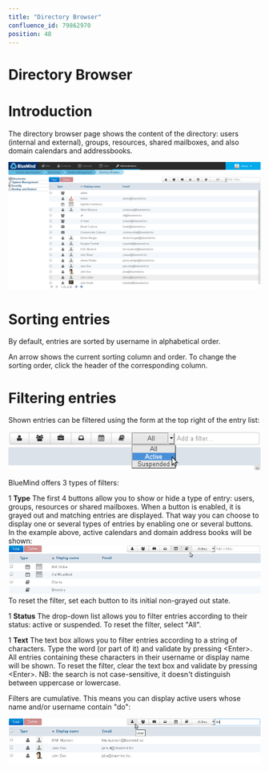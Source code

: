 ```yaml
---
title: "Directory Browser"
confluence_id: 79862970
position: 48
---
```

# Directory Browser


# Introduction

The directory browser page shows the content of the directory: users (internal and external), groups, resources, shared mailboxes, and also domain calendars and addressbooks.


![](../../attachments/79862970/79862977.png)

# Sorting entries

By default, entries are sorted by username in alphabetical order.

An arrow shows the current sorting column and order. To change the sorting order, click the header of the corresponding column.

# Filtering entries

Shown entries can be filtered using the form at the top right of the entry list:

![](../../attachments/79862970/79862975.png)

BlueMind offers 3 types of filters:

1 
**Type**
The first 4 buttons allow you to show or hide a type of entry: users, groups, resources or shared mailboxes.
When a button is enabled, it is grayed out and matching entries are displayed. That way you can choose to display one or several types of entries by enabling one or several buttons. In the example above, active calendars and domain address books will be shown:
![](../../attachments/79862970/79862971.png)
To reset the filter, set each button to its initial non-grayed out state.

1 
**Status**
The drop-down list allows you to filter entries according to their status: active or suspended.
To reset the filter, select "All".

1 
**Text**
The text box allows you to filter entries according to a string of characters.
Type the word (or part of it) and validate by pressing &lt;Enter>. All entries containing these characters in their username or display name will be shown.
To reset the filter, clear the text box and validate by pressing &lt;Enter>.
NB: the search is not case-sensitive, it doesn't distinguish between uppercase or lowercase.


Filters are cumulative. This means you can display active users whose name and/or username contain "do":

![](../../attachments/79862970/79862973.png)


